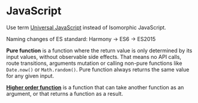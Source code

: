 # JavaScript

Use term [Universal JavaScript](https://medium.com/@mjackson/universal-javascript-4761051b7ae9#.kcd19ajvv) instead of Isomorphic JavaScript.

Naming changes of ES standard: Harmony → ES6 → ES2015

**Pure function** is a function where the return value is only determined by its input values, without observable side effects. That means no API calls, route transitions, arguments mutation or calling non-pure functions like `Date.now()` or `Math.random()`. Pure function always returns the same value for any given input.

[**Higher order function**](http://www.sitepoint.com/higher-order-functions-javascript/) is a function that can take another function as an argument, or that returns a function as a result.